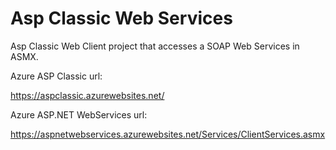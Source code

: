 # Asp Classic Web Services
Asp Classic Web Client project that accesses a SOAP Web Services in ASMX.

Azure ASP Classic url:

https://aspclassic.azurewebsites.net/

Azure ASP.NET WebServices url:

https://aspnetwebservices.azurewebsites.net/Services/ClientServices.asmx
